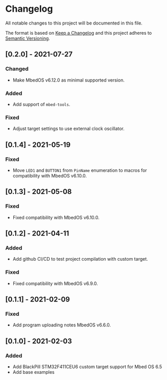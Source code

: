 # Changelog
All notable changes to this project will be documented in this file.

The format is based on [Keep a Changelog](https://keepachangelog.com/en/1.0.0/)
and this project adheres to [Semantic Versioning](https://semver.org/spec/v2.0.0.html).

## [0.2.0] - 2021-07-27
### Changed
- Make MbedOS v6.12.0 as minimal supported version.

### Added
- Add support of `mbed-tools`.

### Fixed
- Adjust target settings to use external clock oscillator.

## [0.1.4] - 2021-05-19
### Fixed

- Move `LED1` and `BUTTON1` from `PinName` enumeration to macros for compatibility with MbedOS v6.10.0.

## [0.1.3] - 2021-05-08
### Fixed

- Fixed compatibility with MbedOS v6.10.0.

## [0.1.2] - 2021-04-11
### Added

- Add github CI/CD to test project compilation with custom target.

### Fixed

- Fixed compatibility with MbedOS v6.9.0.

## [0.1.1] - 2021-02-09
### Fixed

- Add program uploading notes MbedOS v6.6.0.

## [0.1.0] - 2021-02-03

### Added

- Add BlackPill STM32F411CEU6 custom target support for Mbed OS 6.5
- Add base examples
